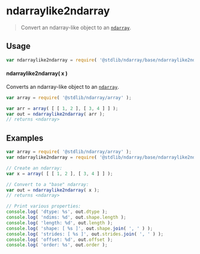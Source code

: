 <!--

@license Apache-2.0

Copyright (c) 2024 The Stdlib Authors.

Licensed under the Apache License, Version 2.0 (the "License");
you may not use this file except in compliance with the License.
You may obtain a copy of the License at

   http://www.apache.org/licenses/LICENSE-2.0

Unless required by applicable law or agreed to in writing, software
distributed under the License is distributed on an "AS IS" BASIS,
WITHOUT WARRANTIES OR CONDITIONS OF ANY KIND, either express or implied.
See the License for the specific language governing permissions and
limitations under the License.

-->

# ndarraylike2ndarray

> Convert an ndarray-like object to an [`ndarray`][@stdlib/ndarray/base/ctor].

<!-- Section to include introductory text. Make sure to keep an empty line after the intro `section` element and another before the `/section` close. -->

<section class="intro">

</section>

<!-- /.intro -->

<!-- Package usage documentation. -->

<section class="usage">

## Usage

```javascript
var ndarraylike2ndarray = require( '@stdlib/ndarray/base/ndarraylike2ndarray' );
```

#### ndarraylike2ndarray( x )

Converts an ndarray-like object to an [`ndarray`][@stdlib/ndarray/base/ctor].

```javascript
var array = require( '@stdlib/ndarray/array' );

var arr = array( [ [ 1, 2 ], [ 3, 4 ] ] );
var out = ndarraylike2ndarray( arr );
// returns <ndarray>
```

</section>

<!-- /.usage -->

<!-- Package usage notes. Make sure to keep an empty line after the `section` element and another before the `/section` close. -->

<section class="notes">

</section>

<!-- /.notes -->

<!-- Package usage examples. -->

<section class="examples">

## Examples

<!-- eslint no-undef: "error" -->

```javascript
var array = require( '@stdlib/ndarray/array' );
var ndarraylike2ndarray = require( '@stdlib/ndarray/base/ndarraylike2ndarray' );

// Create an ndarray:
var x = array( [ [ 1, 2 ], [ 3, 4 ] ] );

// Convert to a "base" ndarray:
var out = ndarraylike2ndarray( x );
// returns <ndarray>

// Print various properties:
console.log( 'dtype: %s', out.dtype );
console.log( 'ndims: %d', out.shape.length );
console.log( 'length: %d', out.length );
console.log( 'shape: [ %s ]', out.shape.join( ', ' ) );
console.log( 'strides: [ %s ]', out.strides.join( ', ' ) );
console.log( 'offset: %d', out.offset );
console.log( 'order: %s', out.order );
```

</section>

<!-- /.examples -->

<!-- Section to include cited references. If references are included, add a horizontal rule *before* the section. Make sure to keep an empty line after the `section` element and another before the `/section` close. -->

<section class="references">

</section>

<!-- /.references -->

<!-- Section for related `stdlib` packages. Do not manually edit this section, as it is automatically populated. -->

<section class="related">

</section>

<!-- /.related -->

<!-- Section for all links. Make sure to keep an empty line after the `section` element and another before the `/section` close. -->

<section class="links">

[@stdlib/ndarray/base/ctor]: https://github.com/stdlib-js/ndarray/tree/main/base/ctor

</section>

<!-- /.links -->
